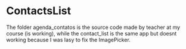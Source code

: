 # ContactsList

The folder agenda_contatos is the source code made by teacher at my course (is working), while the contact_list is the same app but doesnt working because I was lasy to fix the ImagePicker.

